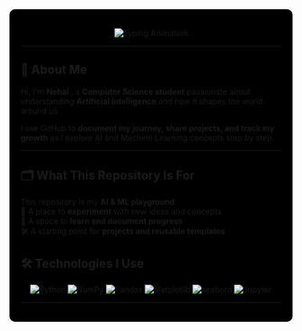 <div style="background-color:#000000; padding: 20px; border-radius: 10px;">

<!-- Animated Typing Header -->
<p align="center">
  <img src="https://readme-typing-svg.demolab.com?font=Fira+Code&weight=600&size=28&pause=1000&color=FFE8E1&center=true&vCenter=true&width=500&lines=Welcome+to+My+AI+%26+ML+Space;Learning+Day+by+Day" alt="Typing Animation" />
</p>

---

## 👋 About Me  

Hi, I'm **Nehal** , a **Computer Science student** passionate about understanding **Artificial Intelligence** and how it shapes the world around us.  

I use GitHub to **document my journey, share projects, and track my growth** as I explore AI and Machine Learning concepts step by step.  

---

## 🗂️ What This Repository Is For  

This repository is my **AI & ML playground**:  
🧠 A place to **experiment** with new ideas and concepts  
📖 A space to **learn and document progress**  
🛠️ A starting point for **projects and reusable templates**  


## 🛠️ Technologies I Use  

<p align="center">
  <!-- Python -->
  <img src="https://img.shields.io/badge/Python-3776AB?style=for-the-badge&logo=python&logoColor=white" alt="Python" />
  <!-- NumPy -->
  <img src="https://img.shields.io/badge/Numpy-013243?style=for-the-badge&logo=numpy&logoColor=white" alt="NumPy" />
  <!-- Pandas -->
  <img src="https://img.shields.io/badge/Pandas-150458?style=for-the-badge&logo=pandas&logoColor=white" alt="Pandas" />
  <!-- Matplotlib -->
  <img src="https://img.shields.io/badge/Matplotlib-11557c?style=for-the-badge&logo=plotly&logoColor=white" alt="Matplotlib" />
  
  <img src="https://img.shields.io/badge/seaborn?style=for-the-badge&logo=seaborn&logoColor=white" alt="seaborn" />
  <!-- Jupyter -->
  <img src="https://img.shields.io/badge/Jupyter-F37626?style=for-the-badge&logo=jupyter&logoColor=white" alt="Jupyter" />
</p>

---




